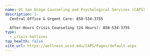 ```yaml
---
name: UC San Diego Counseling and Psychological Services (CAPS)
description: |-
  Central Office & Urgent Care: 858-534-3755

  After-Hours Crisis Counseling (24 Hours): 858-534-3755
type:
  - crisis-hotlines
top_health: false
site_url: https://wellness.ucsd.edu/CAPS/Pages/default.aspx
---
```

